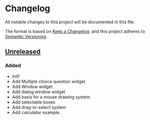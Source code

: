 # Changelog
All notable changes to this project will be documented in this file.

The format is based on [Keep a Changelog](https://keepachangelog.com/en/1.0.0/),
and this project adheres to [Semantic Versioning](https://semver.org/spec/v2.0.0.html).

## [Unreleased]
### Added
- Init!
- Add Multiple choice question widget
- Add Window widget
- Add dialog window widget
- Add basis for a mouse drawing system
- Add selectable boxes
- Add drag-to-select system
- Add calculator example.

[Unreleased]: https://github.com/MartinHowarth/shimmer/compare/master...HEAD
